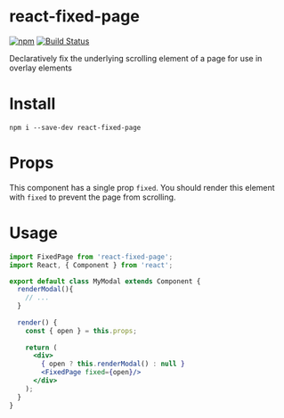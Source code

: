 # react-fixed-page
[![npm](https://img.shields.io/npm/v/react-fixed-page.svg?maxAge=86400)](https://www.npmjs.com/package/react-fixed-page)
[![Build Status](https://travis-ci.org/moodysalem/react-fixed-page.svg)](https://travis-ci.org/moodysalem/react-fixed-page)

Declaratively fix the underlying scrolling element of a page for use in overlay elements

# Install
`npm i --save-dev react-fixed-page`

# Props
This component has a single prop `fixed`. You should render this element with `fixed` to prevent the page from scrolling.

# Usage

```jsx harmony
import FixedPage from 'react-fixed-page';
import React, { Component } from 'react';

export default class MyModal extends Component {
  renderModal(){
    // ...
  }
  
  render() {
    const { open } = this.props;
    
    return (
      <div>
        { open ? this.renderModal() : null }
        <FixedPage fixed={open}/>
      </div>
    );
  }
}
```
   